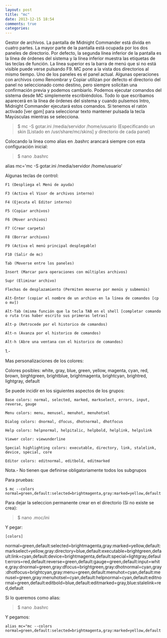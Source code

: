 ```yaml
---
layout: post
title: "mc"
date: 2013-12-15 18:54
comments: true
categories: 
---
```

Gestor de archivos. La pantalla de Midnight Commander está divida en cuatro partes. La mayor parte de la pantalla está ocupada por los dos paneles de directorio. Por defecto, la segunda línea inferior de la pantalla es la línea de órdenes del sistema y la línea inferior muestra las etiquetas de las teclas de función. La línea superior es la barra de menú que si no está visible puede verse pulsando F9. MC pone a la vista dos directorios al mismo tiempo. Uno de los paneles es el panel actual. Algunas operaciones con archivos como Renombrar y Copiar utilizan por defecto el directorio del panel no seleccionado como destino, pero siempre solicitan una confirmación previa y podemos cambiarlo. Podemos ejecutar comandos del sistema desde MC simplemente escribiéndolos. Todo lo que escribamos aparecerá en la línea de órdenes del sistema y cuando pulsemos Intro, Midnight Commander ejecutará estos comandos. Si tenemos el ratón activado [ver gpm] para seleccionar texto mantener pulsada la tecla Mayúsculas mientras se selecciona.  

>$ mc -S gotar.ini /media/servidor /home/usuario (Especificando un skin [Listado en /usr/share/mc/skins] y directorio de cada panel)

Colocando la linea como alias en .bashrc arancará siempre con esta configuración inicial:

>$ nano .bashrc

alias mc='mc -S gotar.ini /media/servidor /home/usuario'

Algunas teclas de control:

	F1 (Despliega el Menú de ayuda)

	F3 (Activa el Visor de archivos interno)

	F4 (Ejecuta el Editor interno)

	F5 (Copiar archivos)

	F6 (Mover archivos)

	F7 (Crear carpeta)

	F8 (Borrar archivos)

	F9 (Activa el menú principal desplegable)

	F10 (Salir de mc)

	Tab (Moverse entre los paneles)

	Insert (Marcar para operaciones con múltiples archivos)

	Supr (Eliminar archivo)

	Flechas de desplazamiento (Permiten moverse por menús y submenús)

	Alt-Enter (copiar el nombre de un archivo en la línea de comandos [cp o mv])

	Alt-Tab (misma función que la tecla TAB en el shell [completar comando o ruta tras haber escrito sus primeras letras]

	Alt-p (Retrocede por el historico de comandos)

	Alt-n (Avanza por el historico de comandos)

	Alt-h (Abre una ventana con el historico de comandos)

1.-

Mas personalizaciones de los colores:

Colores posibles: white, gray, blue, green, yellow, magenta, cyan, red, brown, birghtgreen, brightblue, brightmagenta, brightcyan, brightred, lightgray, default

Se puede incidir en los siguientes aspectos de los grupos:    

	Base colors: normal, selected, marked, markselect, errors, input, reverse, gauge

	Menu colors: menu, menusel, menuhot, menuhotsel

	Dialog colors: dnormal, dfocus, dhotnormal, dhotfocus

	Help colors: helpnormal, helpitalic, helpbold, helplink, helpslink

	Viewer color: viewunderline

	Special highlighting colors: executable, directory, link, stalelink, device, special, core

	Editor colors: editnormal, editbold, editmarked

Nota.- No tienen que definirse obligatoriamente todos los subgrupos

Para pruebas:

	$ mc --colors normal=green,default:selected=brightmagenta,gray:marked=yellow,default:markselect=yellow,gray:directory=blue,default:executable=brightgreen,default:link=cyan,default:device=brightmagenta,default:special=lightgray,default:errors=red,default:reverse=green,default:gauge=green,default:input=white,gray:dnormal=green,gray:dfocus=brightgreen,gray:dhotnormal=cyan,gray:dhotfocus=brightcyan,gray:menu=green,default:menuhot=cyan,default:menusel=green,gray:menuhotsel=cyan,default:helpnormal=cyan,default:editnormal=green,default:editbold=blue,default:editmarked=gray,blue:stalelink=red,default 

Para dejar la seleccion permanente crear en el directorio (Si no existe se crea):

>$ nano .moc/ini

Y pegar:

	[colors]

normal=green,default:selected=brightmagenta,gray:marked=yellow,default:markselect=yellow,gray:directory=blue,default:executable=brightgreen,default:link=cyan,default:device=brightmagenta,default:special=lightgray,default:errors=red,default:reverse=green,default:gauge=green,default:input=white,gray:dnormal=green,gray:dfocus=brightgreen,gray:dhotnormal=cyan,gray:dhotfocus=brightcyan,gray:menu=green,default:menuhot=cyan,default:menusel=green,gray:menuhotsel=cyan,default:helpnormal=cyan,default:editnormal=green,default:editbold=blue,default:editmarked=gray,blue:stalelink=red,default

Si lo queremos como alias:

>$ nano .bashrc

Y pegamos:

	alias mc="mc --colors normal=green,default:selected=brightmagenta,gray:marked=yellow,default:markselect=yellow,gray:directory=blue,default:executable=brightgreen,default:link=cyan,default:device=brightmagenta,default:special=lightgray,default:errors=red,default:reverse=green,default:gauge=green,default:input=white,gray:dnormal=green,gray:dfocus=brightgreen,gray:dhotnormal=cyan,gray:dhotfocus=brightcyan,gray:menu=green,default:menuhot=cyan,default:menusel=green,gray:menuhotsel=cyan,default:helpnormal=cyan,default:editnormal=green,default:editbold=blue,default:editmarked=gray,blue:stalelink=red,default"

